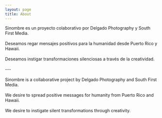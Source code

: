 ```yaml
---
layout: page
title: About
---
```


<p class="message">
  Si<em>n</em>ombre es un proyecto colaborativo por Delgado Photography y South First Media.<br><br>Deseamos regar mensajes positivos para la humanidad desde Puerto Rico y Hawaii.<br><br>Deseamos instigar transformaciones silenciosas a través de la creatividad.
  <br><br>---<br><br>
  Si<em>n</em>ombre is a collaborative project by Delgado Photography and South First Media.<br><br>We desire to spread positive messages for humanity from Puerto Rico and Hawaii.<br><br>We desire to instigate silent transformations through creativity.
</p>

